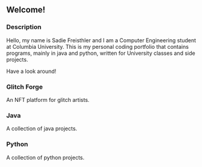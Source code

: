 ## Welcome!

### Description
Hello, my name is Sadie Freisthler and I am a Computer Engineering student at Columbia University. This is my personal coding portfolio that contains programs, mainly in java and python, written for University classes and side projects.

Have a look around!

### Glitch Forge
An NFT platform for glitch artists.

### Java
A collection of java projects.

### Python
A collection of python projects.

